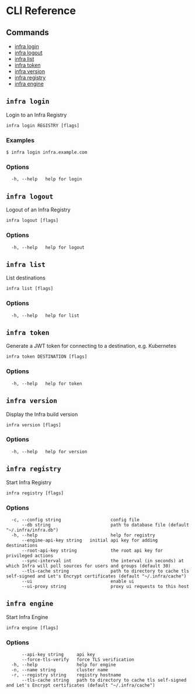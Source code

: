 # CLI Reference

## Commands

* [infra login](#infra-login)
* [infra logout](#infra-logout)
* [infra list](#infra-list)
* [infra token](#infra-token)
* [infra version](#infra-version)
* [infra registry](#infra-registry)
* [infra engine](#infra-engine)


## `infra login`

Login to an Infra Registry

```
infra login REGISTRY [flags]
```

### Examples

```
$ infra login infra.example.com
```

### Options

```
  -h, --help   help for login
```

## `infra logout`

Logout of an Infra Registry

```
infra logout [flags]
```

### Options

```
  -h, --help   help for logout
```

## `infra list`

List destinations

```
infra list [flags]
```

### Options

```
  -h, --help   help for list
```

## `infra token`

Generate a JWT token for connecting to a destination, e.g. Kubernetes

```
infra token DESTINATION [flags]
```

### Options

```
  -h, --help   help for token
```

## `infra version`

Display the Infra build version

```
infra version [flags]
```

### Options

```
  -h, --help   help for version
```

## `infra registry`

Start Infra Registry

```
infra registry [flags]
```

### Options

```
  -c, --config string                   config file
      --db string                       path to database file (default "~/.infra/infra.db")
  -h, --help                            help for registry
      --engine-api-key string   initial api key for adding destinations
      --root-api-key string             the root api key for privileged actions
      --sync-interval int               the interval (in seconds) at which Infra will poll sources for users and groups (default 30)
      --tls-cache string                path to directory to cache tls self-signed and Let's Encrypt certificates (default "~/.infra/cache")
      --ui                              enable ui
      --ui-proxy string                 proxy ui requests to this host
```

## `infra engine`

Start Infra Engine

```
infra engine [flags]
```

### Options

```
      --api-key string     api key
      --force-tls-verify   force TLS verification
  -h, --help               help for engine
  -n, --name string        cluster name
  -r, --registry string    registry hostname
      --tls-cache string   path to directory to cache tls self-signed and Let's Encrypt certificates (default "~/.infra/cache")
```

